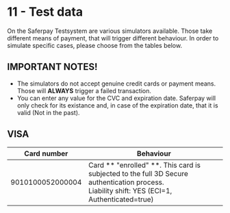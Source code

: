 # 11 - Test data

On the Saferpay Testsystem are various simulators available.
Those take different means of payment, that will trigger different behaviour.
In order to simulate specific cases, please choose from the tables below.

## IMPORTANT NOTES!

+ The simulators do not accept genuine credit cards or payment means. Those will **ALWAYS** trigger a failed transaction.
+ You can enter any value for the CVC and expiration date. Saferpay will only check for its existance and, in case of the expiration date, that it is valid (Not in the past).


## <a name="visa"></a> VISA

<table class="table table-striped">
  <thead>
    <tr>
      <th>Card number</th>
      <th>Behaviour</th>
    </tr>
  </thead>
  <tbody>
    <tr>
      <td>9010100052000004</td>
      <td>
        Card ** "enrolled" **. This card is subjected to the full 3D Secure authentication process. <br />
        Liability shift: YES (ECI=1, Authenticated=true)
      </td>
    </tr>
  </tbody>
</table>
